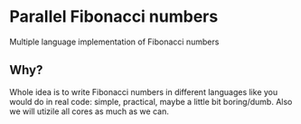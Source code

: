 # Parallel Fibonacci numbers

Multiple language implementation of Fibonacci numbers

## Why?

Whole idea is to write Fibonacci numbers in different languages like you would do in real code: simple, practical, maybe a little bit boring/dumb. Also we will utizile all cores as much as we can.

